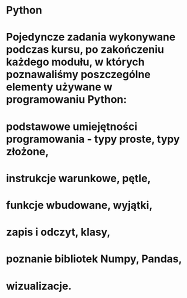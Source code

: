 # Python
# Pojedyncze zadania wykonywane podczas kursu, po zakończeniu każdego modułu, w których poznawaliśmy poszczególne elementy używane w programowaniu Python: 
# podstawowe umiejętności programowania - typy proste, typy złożone, 
# instrukcje warunkowe, pętle,
# funkcje wbudowane, wyjątki,
# zapis i odczyt, klasy,
# poznanie bibliotek Numpy, Pandas,
# wizualizacje.
